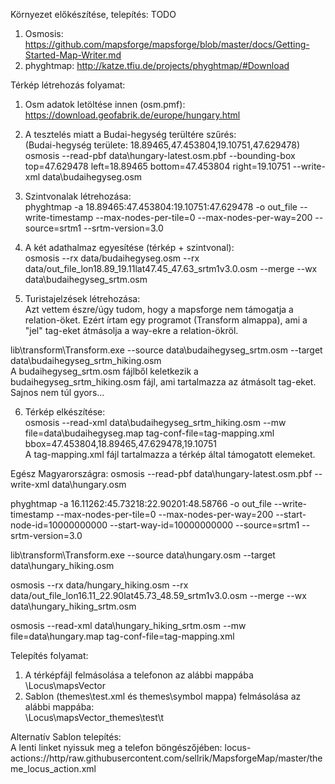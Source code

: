 Környezet előkészítése, telepítés: TODO
1. Osmosis: https://github.com/mapsforge/mapsforge/blob/master/docs/Getting-Started-Map-Writer.md
2. phyghtmap: http://katze.tfiu.de/projects/phyghtmap/#Download

Térkép létrehozás folyamat:
1. Osm adatok letöltése innen (osm.pmf): </br>
https://download.geofabrik.de/europe/hungary.html </br>

2. A tesztelés miatt a Budai-hegység terültére szűrés: </br>
(Budai-hegység területe: 18.89465,47.453804,19.10751,47.629478) </br>
osmosis --read-pbf data\hungary-latest.osm.pbf --bounding-box top=47.629478 left=18.89465 bottom=47.453804 right=19.10751 --write-xml data\budaihegyseg.osm </br>

3. Szintvonalak létrehozása: </br>
phyghtmap -a 18.89465:47.453804:19.10751:47.629478 -o out_file --write-timestamp --max-nodes-per-tile=0 --max-nodes-per-way=200 --source=srtm1 --srtm-version=3.0 </br>

4. A két adathalmaz egyesítése (térkép + szintvonal): </br>
osmosis --rx data/budaihegyseg.osm --rx data/out_file_lon18.89_19.11lat47.45_47.63_srtm1v3.0.osm --merge --wx data\budaihegyseg_srtm.osm </br>

5. Turistajelzések létrehozása: </br>
Azt vettem észre/úgy tudom, hogy a mapsforge nem támogatja a relation-öket. Ezért írtam egy programot (Transform almappa), ami a "jel" tag-eket átmásolja a way-ekre a relation-ökröl. </br>

lib\transform\Transform.exe --source data\budaihegyseg_srtm.osm --target data\budaihegyseg_srtm_hiking.osm </br>
A budaihegyseg_srtm.osm fájlből keletkezik a budaihegyseg_srtm_hiking.osm fájl, ami tartalmazza az átmásolt tag-eket. Sajnos nem túl gyors...</br>

6. Térkép elkészítése: </br>
osmosis --read-xml data\budaihegyseg_srtm_hiking.osm --mw file=data\budaihegyseg.map tag-conf-file=tag-mapping.xml bbox=47.453804,18.89465,47.629478,19.10751 </br>
A tag-mapping.xml fájl tartalmazza a térkép által támogatott elemeket.

Egész Magyarországra:
osmosis --read-pbf data\hungary-latest.osm.pbf --write-xml data\hungary.osm </br>

phyghtmap -a 16.11262:45.73218:22.90201:48.58766 -o out_file --write-timestamp --max-nodes-per-tile=0 --max-nodes-per-way=200 --start-node-id=10000000000 --start-way-id=10000000000 --source=srtm1 --srtm-version=3.0 </br>

lib\transform\Transform.exe --source data\hungary.osm --target data\hungary_hiking.osm </br>

osmosis --rx data/hungary_hiking.osm --rx data/out_file_lon16.11_22.90lat45.73_48.59_srtm1v3.0.osm --merge --wx data\hungary_hiking_srtm.osm </br>

osmosis --read-xml data\hungary_hiking_srtm.osm --mw file=data\hungary.map tag-conf-file=tag-mapping.xml </br>

Telepítés folyamat:
1. A térképfájl felmásolása a telefonon az alábbi mappába </br>
\Locus\mapsVector
2. Sablon (themes\test.xml és themes\symbol mappa) felmásolása az alábbi mappába: </br>
\Locus\mapsVector\_themes\test\t

Alternatív Sablon telepítés: </br>
A lenti linket nyissuk meg a telefon böngészőjében:
locus-actions://http/raw.githubusercontent.com/sellrik/MapsforgeMap/master/theme_locus_action.xml
